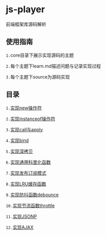 # js-player
前端框架库源码解析
## 使用指南
`1.`core目录下展示实现源码的主题  

`2.`每个主题下learn.md描述问题与记录实现过程  

`3.`每个主题下source为源码实现  

## 目录
`1.`[实现new操作符](core/1.实现new操作符/learn.md)

`2.`[实现instanceof操作符](core/2.实现instanceof操作符/learn.md)

`3.`[实现call与apply](core/3.实现call与apply/learn.md)

`4.`[实现bind](core/4.实现bind/learn.md)

`5.`[实现深拷贝](core/5.实现深拷贝/learn.md)

`6.`[实现通用科里化函数](core/6.实现通用科里化函数/learn.md)

`7.`[实现发布订阅模式](core/7.实现发布订阅模式/learn.md)

`8.`[实现LRU缓存函数](core/8.实现LRU缓存函数/learn.md)

`9.`[实现防抖函数debounce](core/9.实现防抖函数debounce/learn.md)

`10.`[实现节流函数throttle](core/10.实现节流函数throttle/learn.md)

`11.`[实现JSONP](core/11.实现JSONP/learn.md)

`12.`[实现AJAX](core/12.实现AJAX/learn.md)
